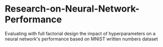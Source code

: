 # Research-on-Neural-Network-Performance
Evaluating with full factorial design the impact of hyperparameters on a neural network's performance based on MNIST written numbers dataset 

